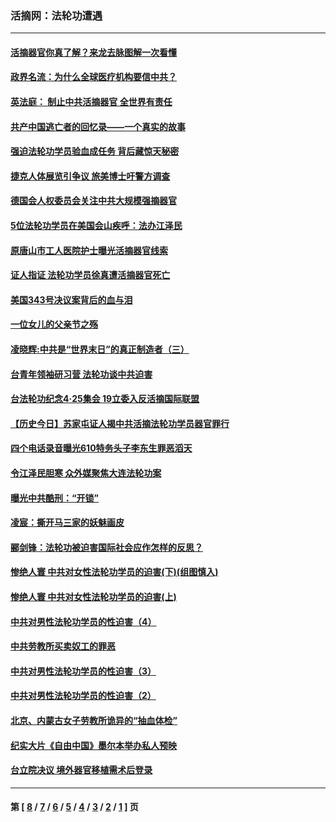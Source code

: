 ### 活摘网：法轮功遭遇
---
#### [活摘器官你真了解？来龙去脉图解一次看懂](../../pages/nf5881/n13013820.md?06190430) 
#### [政界名流：为什么全球医疗机构要信中共？](../../pages/nf5881/n11945479.md?06190430) 
#### [英法庭： 制止中共活摘器官 全世界有责任](../../pages/nf5881/n11330691.md?06190430) 
#### [共产中国逃亡者的回忆录——一个真实的故事](../../pages/nf5881/n10918649.md?06190430) 
#### [强迫法轮功学员验血成任务 背后藏惊天秘密](../../pages/nf5881/n4252384.md?06190430) 
#### [捷克人体展览引争议 旅美博士吁警方调查](../../pages/nf5881/n9429187.md?06190430) 
#### [德国会人权委员会关注中共大规模强摘器官](../../pages/nf5881/n8418950.md?06190430) 
#### [5位法轮功学员在美国会山疾呼：法办江泽民](../../pages/nf5881/n8101519.md?06190430) 
#### [原唐山市工人医院护士曝光活摘器官线索](../../pages/nf5881/n8076384.md?06190430) 
#### [证人指证 法轮功学员徐真遭活摘器官死亡](../../pages/nf5881/n8042467.md?06190430) 
#### [美国343号决议案背后的血与泪](../../pages/nf5881/n8020684.md?06190430) 
#### [一位女儿的父亲节之殇](../../pages/nf5881/n8014122.md?06190430) 
#### [凌晓辉:中共是“世界末日”的真正制造者（三）](../../pages/nf5881/n4210333.md?06190430) 
#### [台青年领袖研习营 法轮功谈中共迫害](../../pages/nf5881/n4141857.md?06190430) 
#### [台法轮功纪念4‧25集会 19立委入反活摘国际联盟](../../pages/nf5881/n4141821.md?06190430) 
#### [【历史今日】苏家屯证人揭中共活摘法轮功学员器官罪行](../../pages/nf5881/n4135912.md?06190430) 
#### [四个电话录音曝光610特务头子李东生罪恶滔天](../../pages/nf5881/n4040060.md?06190430) 
#### [令江泽民胆寒 众外媒聚焦大连法轮功案](../../pages/nf5881/n3932671.md?06190430) 
#### [曝光中共酷刑：“开锁”](../../pages/nf5881/n3889373.md?06190430) 
#### [凌宸：撕开马三家的妖魅画皮](../../pages/nf5881/n3849369.md?06190430) 
#### [郦剑锋：法轮功被迫害国际社会应作怎样的反思？](../../pages/nf5881/n3824560.md?06190430) 
#### [惨绝人寰 中共对女性法轮功学员的迫害(下)(组图慎入)](../../pages/nf5881/n3816285.md?06190430) 
#### [惨绝人寰 中共对女性法轮功学员的迫害(上)](../../pages/nf5881/n3815374.md?06190430) 
#### [中共对男性法轮功学员的性迫害（4）](../../pages/nf5881/n3769144.md?06190430) 
#### [中共劳教所买卖奴工的罪恶](../../pages/nf5881/n3769378.md?06190430) 
#### [中共对男性法轮功学员的性迫害（3）](../../pages/nf5881/n3768231.md?06190430) 
#### [中共对男性法轮功学员的性迫害（2）](../../pages/nf5881/n3767211.md?06190430) 
#### [北京、内蒙古女子劳教所诡异的“抽血体检”](../../pages/nf5881/n3753158.md?06190430) 
#### [纪实大片《自由中国》墨尔本举办私人预映](../../pages/nf5881/n3743337.md?06190430) 
#### [台立院决议 境外器官移植需术后登录](../../pages/nf5881/n3741520.md?06190430) 

---
#### 第 [ [8](./8.md?06190430) / [7](./7.md?06190430) / [6](./6.md?06190430) / [5](./5.md?06190430) / [4](./4.md?06190430) / [3](./3.md?06190430) / [2](./2.md?06190430) / [1](./1.md?06190430) ] 页

